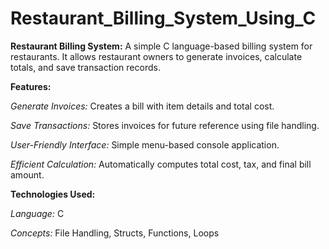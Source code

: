 # Restaurant_Billing_System_Using_C

**Restaurant Billing System:**
A simple C language-based billing system for restaurants. It allows restaurant owners to generate invoices, calculate totals, and save transaction records.

**Features:**

_Generate Invoices:_  Creates a bill with item details and total cost.

_Save Transactions:_  Stores invoices for future reference using file handling.

_User-Friendly Interface:_  Simple menu-based console application.

_Efficient Calculation:_  Automatically computes total cost, tax, and final bill amount.

**Technologies Used:**

_Language:_ C

_Concepts:_ File Handling, Structs, Functions, Loops
